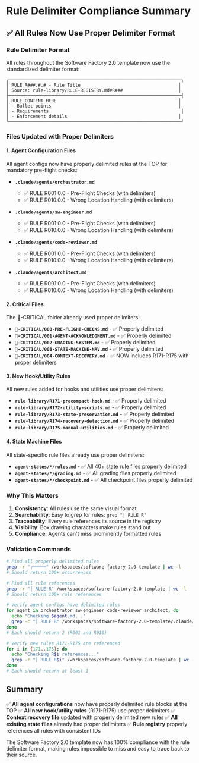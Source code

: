 # Rule Delimiter Compliance Summary

## ✅ All Rules Now Use Proper Delimiter Format

### Rule Delimiter Format
All rules throughout the Software Factory 2.0 template now use the standardized delimiter format:

```
┌─────────────────────────────────────────────────────────────────┐
│ RULE R###.#.# - Rule Title                                     │
│ Source: rule-library/RULE-REGISTRY.md#R###                     │
├─────────────────────────────────────────────────────────────────┤
│ RULE CONTENT HERE                                              │
│ - Bullet points                                                │
│ - Requirements                                                  │
│ - Enforcement details                                          │
└─────────────────────────────────────────────────────────────────┘
```

### Files Updated with Proper Delimiters

#### 1. Agent Configuration Files
All agent configs now have properly delimited rules at the TOP for mandatory pre-flight checks:

- **`.claude/agents/orchestrator.md`**
  - ✅ RULE R001.0.0 - Pre-Flight Checks (with delimiters)
  - ✅ RULE R010.0.0 - Wrong Location Handling (with delimiters)

- **`.claude/agents/sw-engineer.md`**
  - ✅ RULE R001.0.0 - Pre-Flight Checks (with delimiters)
  - ✅ RULE R010.0.0 - Wrong Location Handling (with delimiters)

- **`.claude/agents/code-reviewer.md`**
  - ✅ RULE R001.0.0 - Pre-Flight Checks (with delimiters)
  - ✅ RULE R010.0.0 - Wrong Location Handling (with delimiters)

- **`.claude/agents/architect.md`**
  - ✅ RULE R001.0.0 - Pre-Flight Checks (with delimiters)
  - ✅ RULE R010.0.0 - Wrong Location Handling (with delimiters)

#### 2. Critical Files
The 🚨-CRITICAL folder already used proper delimiters:

- **`🚨-CRITICAL/000-PRE-FLIGHT-CHECKS.md`** - ✅ Properly delimited
- **`🚨-CRITICAL/001-AGENT-ACKNOWLEDGMENT.md`** - ✅ Properly delimited
- **`🚨-CRITICAL/002-GRADING-SYSTEM.md`** - ✅ Properly delimited
- **`🚨-CRITICAL/003-STATE-MACHINE-NAV.md`** - ✅ Properly delimited
- **`🚨-CRITICAL/004-CONTEXT-RECOVERY.md`** - ✅ NOW includes R171-R175 with proper delimiters

#### 3. New Hook/Utility Rules
All new rules added for hooks and utilities use proper delimiters:

- **`rule-library/R171-precompact-hook.md`** - ✅ Properly delimited
- **`rule-library/R172-utility-scripts.md`** - ✅ Properly delimited
- **`rule-library/R173-state-preservation.md`** - ✅ Properly delimited
- **`rule-library/R174-recovery-detection.md`** - ✅ Properly delimited
- **`rule-library/R175-manual-utilities.md`** - ✅ Properly delimited

#### 4. State Machine Files
All state-specific rule files already use proper delimiters:

- **`agent-states/*/rules.md`** - ✅ All 40+ state rule files properly delimited
- **`agent-states/*/grading.md`** - ✅ All grading files properly delimited
- **`agent-states/*/checkpoint.md`** - ✅ All checkpoint files properly delimited

### Why This Matters

1. **Consistency**: All rules use the same visual format
2. **Searchability**: Easy to grep for rules: `grep "│ RULE R"`
3. **Traceability**: Every rule references its source in the registry
4. **Visibility**: Box drawing characters make rules stand out
5. **Compliance**: Agents can't miss prominently formatted rules

### Validation Commands

```bash
# Find all properly delimited rules
grep -r "┌─────" /workspaces/software-factory-2.0-template | wc -l
# Should return 100+ occurrences

# Find all rule references
grep -r "│ RULE R" /workspaces/software-factory-2.0-template | wc -l  
# Should return 100+ rule references

# Verify agent configs have delimited rules
for agent in orchestrator sw-engineer code-reviewer architect; do
  echo "Checking $agent.md..."
  grep -c "│ RULE R" /workspaces/software-factory-2.0-template/.claude/agents/$agent.md
done
# Each should return 2 (R001 and R010)

# Verify new rules R171-R175 are referenced
for i in {171..175}; do
  echo "Checking R$i references..."
  grep -r "│ RULE R$i" /workspaces/software-factory-2.0-template | wc -l
done
# Each should return at least 1
```

## Summary

✅ **All agent configurations** now have properly delimited rule blocks at the TOP
✅ **All new hook/utility rules** (R171-R175) use proper delimiters
✅ **Context recovery file** updated with properly delimited new rules
✅ **All existing state files** already had proper delimiters
✅ **Rule registry** properly references all rules with consistent IDs

The Software Factory 2.0 template now has 100% compliance with the rule delimiter format, making rules impossible to miss and easy to trace back to their source.